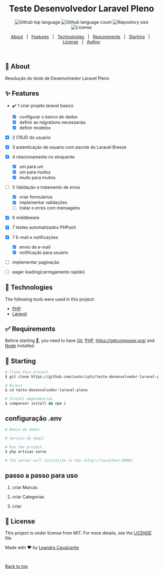<div align="center" id="top"> 
  <!-- <img src="./.github/app.gif" alt="Teste Desenvolvedor Laravel Pleno" /> -->

&#xa0;

  <!-- <a href="https://testedesenvolvedorlaravelpleno.netlify.app">Demo</a> -->
</div>

<h1 align="center">Teste Desenvolvedor Laravel Pleno</h1>

<p align="center">
  <img alt="Github top language" src="https://img.shields.io/github/languages/top/LeoScripts/teste-desenvolvedor-laravel-pleno?color=56BEB8">

  <img alt="Github language count" src="https://img.shields.io/github/languages/count/LeoScripts/teste-desenvolvedor-laravel-pleno?color=56BEB8">

  <img alt="Repository size" src="https://img.shields.io/github/repo-size/LeoScripts/teste-desenvolvedor-laravel-pleno?color=56BEB8">

  <img alt="License" src="https://img.shields.io/github/license/LeoScripts/teste-desenvolvedor-laravel-pleno?color=56BEB8">

  <!-- <img alt="Github issues" src="https://img.shields.io/github/issues/LeoScripts/teste-desenvolvedor-laravel-pleno?color=56BEB8" /> -->

  <!-- <img alt="Github forks" src="https://img.shields.io/github/forks/LeoScripts/teste-desenvolvedor-laravel-pleno?color=56BEB8" /> -->

  <!-- <img alt="Github stars" src="https://img.shields.io/github/stars/LeoScripts/teste-desenvolvedor-laravel-pleno?color=56BEB8" /> -->
</p>

<p align="center">
  <a href="#dart-about">About</a> &#xa0; | &#xa0; 
  <a href="#sparkles-features">Features</a> &#xa0; | &#xa0;
  <a href="#rocket-technologies">Technologies</a> &#xa0; | &#xa0;
  <a href="#white_check_mark-requirements">Requirements</a> &#xa0; | &#xa0;
  <a href="#checkered_flag-starting">Starting</a> &#xa0; | &#xa0;
  <a href="#memo-license">License</a> &#xa0; | &#xa0;
  <a href="https://github.com/LeoScripts" target="_blank">Author</a>
</p>

<br>

## :dart: About

Resolução do teste de Desenvolvedor Laravel Pleno

## :sparkles: Features

<!-- :heavy_check_mark: Feature 1;\
:heavy_check_mark: Feature 2;\
:heavy_check_mark: Feature 3; -->

- :heavy_check_mark: 1 criar projeto laravel basico

  - [x] configurar o banco de dados
  - [x] definir as migrations necessarias
  - [x] definir modelos

- [x] 2 CRUD do usuario
- [x] 3 autenticação de usuario com pacote do Laravel Breeze

- [x] 4 relacionamento no eloquente

  - [x] um para um
  - [x] um para muitos
  - [x] muito para muitos

- [ ] 5 Validação e tratamento de erros

  - [x] criar formularios
  - [x] implementar validações
  - [ ] tratar o erros com mensagens

- [x] 6 middleware

- [x] 7 testes automatizados PHPunit

- [x] 7 E-mail e notificações

  - [x] envio de e-mail
  - [x] notificação para usuario

- [ ] implementar paginação

- [ ] eager loading(carregamento rapido)

## :rocket: Technologies

The following tools were used in this project:

- [PHP](https://www.php.net/)
- [Laravel](https://laravel.com/)

## :white_check_mark: Requirements

Before starting :checkered_flag:, you need to have [Git](https://git-scm.com), [PHP](https://www.php.net/), https://getcomposer.org/ and [Node](https://nodejs.org/en/) installed.

## :checkered_flag: Starting

```bash
# Clone this project
$ git clone https://github.com/LeoScripts/teste-desenvolvedor-laravel-pleno

# Access
$ cd teste-desenvolvedor-laravel-pleno

# Install dependencies
$ componser install && npm i
```

## configuração .env

```bash
# Banco de dados

# Serviço de email
```

```bash
# Run the project
$ php artisan serve

# The server will initialize in the <http://localhost:8000>
```

## passo a passo para uso

1. criar Marcas

2. criar Categorias

3. criar

## :memo: License

This project is under license from MIT. For more details, see the [LICENSE](LICENSE.md) file.

Made with :heart: by <a href="https://github.com/LeoScripts" target="_blank">Leandro Cavalcante</a>

&#xa0;

<a href="#top">Back to top</a>
